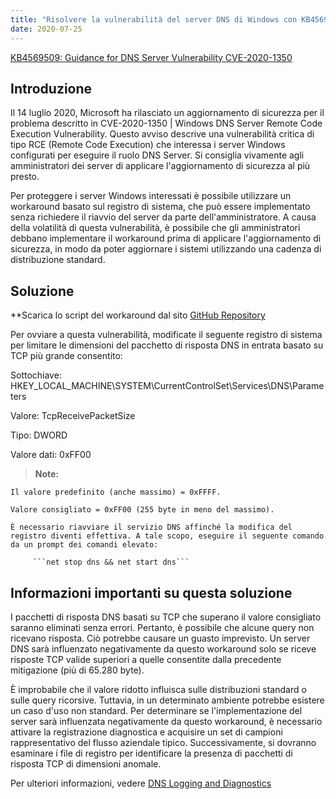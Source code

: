 ```yaml
---
title: "Risolvere la vulnerabilità del server DNS di Windows con KB4569509 - Correzione RCE critica"
date: 2020-07-25
---
```


[KB4569509: Guidance for DNS Server Vulnerability CVE-2020-1350](https://support.microsoft.com/en-us/help/4569509/windows-dns-server-remote-code-execution-vulnerability)

## Introduzione

Il 14 luglio 2020, Microsoft ha rilasciato un aggiornamento di sicurezza per il problema descritto in CVE-2020-1350 | Windows DNS Server Remote Code Execution Vulnerability. Questo avviso descrive una vulnerabilità critica di tipo RCE (Remote Code Execution) che interessa i server Windows configurati per eseguire il ruolo DNS Server. Si consiglia vivamente agli amministratori dei server di applicare l'aggiornamento di sicurezza al più presto.

Per proteggere i server Windows interessati è possibile utilizzare un workaround basato sul registro di sistema, che può essere implementato senza richiedere il riavvio del server da parte dell'amministratore. A causa della volatilità di questa vulnerabilità, è possibile che gli amministratori debbano implementare il workaround prima di applicare l'aggiornamento di sicurezza, in modo da poter aggiornare i sistemi utilizzando una cadenza di distribuzione standard.


## Soluzione

**Scarica lo script del workaround dal sito [GitHub Repository](https://github.com/simeononsecurity/CVE-2020-1350-Fix)


Per ovviare a questa vulnerabilità, modificate il seguente registro di sistema per limitare le dimensioni del pacchetto di risposta DNS in entrata basato su TCP più grande consentito:

Sottochiave: HKEY_LOCAL_MACHINE\SYSTEM\CurrentControlSet\Services\DNS\Parameters

Valore: TcpReceivePacketSize

Tipo: DWORD

Valore dati: 0xFF00

> **Note:**

    Il valore predefinito (anche massimo) = 0xFFFF.
	
    Valore consigliato = 0xFF00 (255 byte in meno del massimo).
	
    È necessario riavviare il servizio DNS affinché la modifica del registro diventi effettiva. A tale scopo, eseguire il seguente comando da un prompt dei comandi elevato:

         ```net stop dns && net start dns```


## Informazioni importanti su questa soluzione
I pacchetti di risposta DNS basati su TCP che superano il valore consigliato saranno eliminati senza errori. Pertanto, è possibile che alcune query non ricevano risposta. Ciò potrebbe causare un guasto imprevisto. Un server DNS sarà influenzato negativamente da questo workaround solo se riceve risposte TCP valide superiori a quelle consentite dalla precedente mitigazione (più di 65.280 byte).

È improbabile che il valore ridotto influisca sulle distribuzioni standard o sulle query ricorsive. Tuttavia, in un determinato ambiente potrebbe esistere un caso d'uso non standard. Per determinare se l'implementazione del server sarà influenzata negativamente da questo workaround, è necessario attivare la registrazione diagnostica e acquisire un set di campioni rappresentativo del flusso aziendale tipico. Successivamente, si dovranno esaminare i file di registro per identificare la presenza di pacchetti di risposta TCP di dimensioni anomale.

Per ulteriori informazioni, vedere [DNS Logging and Diagnostics](https://docs.microsoft.com/en-us/previous-versions/windows/it-pro/windows-server-2012-r2-and-2012/dn800669%28v=ws.11%29)